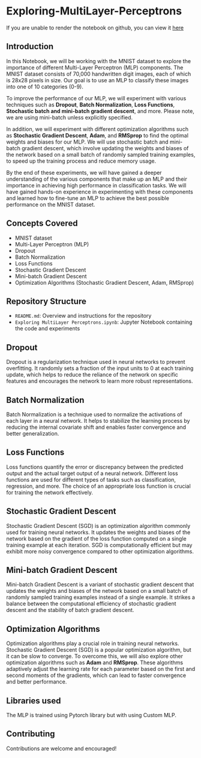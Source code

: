 # Exploring-MultiLayer-Perceptrons

If you are unable to render the notebook on github, you can view it [here](https://nbviewer.org/github/akash18tripathi/Gaussian-Naive-Bayes-From-Scratch/blob/main/Gaussian%20Naive%20Bayes.ipynb)

## Introduction
In this Notebook, we will be working with the MNIST dataset to explore the importance of different Multi-Layer Perceptron (MLP) components. The MNIST dataset consists of 70,000 handwritten digit images, each of which is 28x28 pixels in size. Our goal is to use an MLP to classify these images into one of 10 categories (0-9).

To improve the performance of our MLP, we will experiment with various techniques such as **Dropout**, **Batch Normalization**, **Loss Functions**, **Stochastic batch and mini-batch gradient descent**, and more. Please note, we are using mini-batch unless explicitly specified.

In addition, we will experiment with different optimization algorithms such as **Stochastic Gradient Descent**, **Adam**, and **RMSprop** to find the optimal weights and biases for our MLP. We will use stochastic batch and mini-batch gradient descent, which involve updating the weights and biases of the network based on a small batch of randomly sampled training examples, to speed up the training process and reduce memory usage.

By the end of these experiments, we will have gained a deeper understanding of the various components that make up an MLP and their importance in achieving high performance in classification tasks. We will have gained hands-on experience in experimenting with these components and learned how to fine-tune an MLP to achieve the best possible performance on the MNIST dataset.

## Concepts Covered
- MNIST dataset
- Multi-Layer Perceptron (MLP)
- Dropout
- Batch Normalization
- Loss Functions
- Stochastic Gradient Descent
- Mini-batch Gradient Descent
- Optimization Algorithms (Stochastic Gradient Descent, Adam, RMSprop)

## Repository Structure
- `README.md`: Overview and instructions for the repository
- `Exploring MultiLayer Perceptrons.ipynb`: Jupyter Notebook containing the code and experiments

## Dropout
Dropout is a regularization technique used in neural networks to prevent overfitting. It randomly sets a fraction of the input units to 0 at each training update, which helps to reduce the reliance of the network on specific features and encourages the network to learn more robust representations.

## Batch Normalization
Batch Normalization is a technique used to normalize the activations of each layer in a neural network. It helps to stabilize the learning process by reducing the internal covariate shift and enables faster convergence and better generalization.

## Loss Functions
Loss functions quantify the error or discrepancy between the predicted output and the actual target output of a neural network. Different loss functions are used for different types of tasks such as classification, regression, and more. The choice of an appropriate loss function is crucial for training the network effectively.

## Stochastic Gradient Descent
Stochastic Gradient Descent (SGD) is an optimization algorithm commonly used for training neural networks. It updates the weights and biases of the network based on the gradient of the loss function computed on a single training example at each iteration. SGD is computationally efficient but may exhibit more noisy convergence compared to other optimization algorithms.

## Mini-batch Gradient Descent
Mini-batch Gradient Descent is a variant of stochastic gradient descent that updates the weights and biases of the network based on a small batch of randomly sampled training examples instead of a single example. It strikes a balance between the computational efficiency of stochastic gradient descent and the stability of batch gradient descent.

## Optimization Algorithms
Optimization algorithms play a crucial role in training neural networks. Stochastic Gradient Descent (SGD) is a popular optimization algorithm, but it can be slow to converge. To overcome this, we will also explore other optimization algorithms such as **Adam** and **RMSprop**. These algorithms adaptively adjust the learning rate for each parameter based on the first and second moments of the gradients, which can lead to faster convergence and better performance.

## Libraries used

The MLP is trained using Pytorch library but with using Custom MLP.

## Contributing
Contributions are welcome and encouraged!

